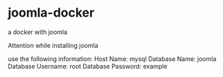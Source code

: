 # joomla-docker
a docker with joomla


Attention while installing joomla

use the following information:
  Host Name: mysql
  Database Name: joomla
  Database Username: root
  Database Password: example
  
